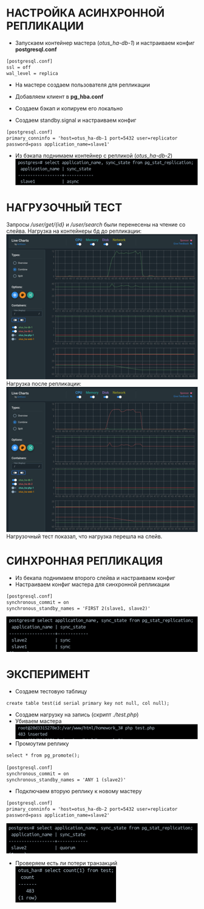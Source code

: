 НАСТРОЙКА АСИНХРОННОЙ РЕПЛИКАЦИИ
===
- Запускаем контейнер мастера (_otus\_ha-db-1_) и настраиваем конфиг **postgresql.conf**
```
[postgresql.conf]
ssl = off
wal_level = replica
```
- На мастере создаем пользователя для репликации
- Добавляем клиент в **pg_hba.conf**

- Создаем бэкап и копируем его локально
- Создаем standby.signal и настраиваем конфиг
```
[postgresql.conf]
primary_conninfo = 'host=otus_ha-db-1 port=5432 user=replicator password=pass application_name=slave1'
```
- Из бэкапа поднимаем контейнер с репликой (_otus\_ha-db-2_)
![replication-state-1](./images/replication-state-1.png 'replication-state-1')

НАГРУЗОЧНЫЙ ТЕСТ
===
Запросы _/user/get/{id}_ и _/user/search_ были перенесены на чтение со слейва.
Нагрузка на контейнеры бд до репликации:
![before-replication](./images/before-replication.png 'before-replication')
Нагрузка после репликации:
![after-replication](./images/after-replication.png 'after-replication')
Нагрузочный тест показал, что нагрузка перешла на слейв.

СИНХРОННАЯ РЕПЛИКАЦИЯ
===
- Из бекапа поднимаем второго слейва и настраиваем конфиг
- Настраиваем конфиг мастера для синхронной репликации
```
[postgresql.conf]
synchronous_commit = on
synchronous_standby_names = 'FIRST 2(slave1, slave2)'
```
![replication-state-2](./images/replication-state-2.png 'replication-state-2')

ЭКСПЕРИМЕНТ
===
- Создаем тестовую таблицу
```
create table test(id serial primary key not null, col null);
```
- Создаем нагрузку на запись (скрипт _./test.php_)
- Убиваем мастера
![row-count](./images/row-count.png 'row-count')
- Промоутим реплику
```
select * from pg_promote();

[postgresql.conf]
synchronous_commit = on
synchronous_standby_names = 'ANY 1 (slave2)'
```
- Подключаем вторую реплику к новому мастеру
```
[postgresql.conf]
primary_conninfo = 'host=otus_ha-db-2 port=5432 user=replicator password=pass application_name=slave2'
```
![replication-state-3](./images/replication-state-3.png 'replication-state-3')
- Проверяем есть ли потери транзакций
![test-result](./images/test-result.png 'test-result')
